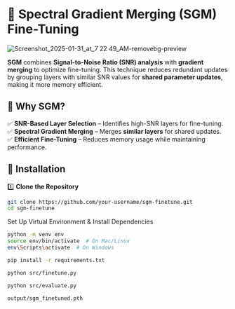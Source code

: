 # 🚀 Spectral Gradient Merging (SGM) Fine-Tuning

![Screenshot_2025-01-31_at_7 22 49_AM-removebg-preview](https://github.com/user-attachments/assets/f9aa33fa-b99a-40c3-9e4c-79aeecde7e1c)


**SGM** combines **Signal-to-Noise Ratio (SNR) analysis** with **gradient merging** to optimize fine-tuning. This technique reduces redundant updates by grouping layers with similar SNR values for **shared parameter updates**, making it more memory efficient.

## **📌 Why SGM?**
✅ **SNR-Based Layer Selection** – Identifies high-SNR layers for fine-tuning.  
✅ **Spectral Gradient Merging** – Merges **similar layers** for shared updates.  
✅ **Efficient Fine-Tuning** – Reduces memory usage while maintaining performance.  


## **🚀 Installation**
1️⃣ **Clone the Repository**
```bash
git clone https://github.com/your-username/sgm-finetune.git
cd sgm-finetune
```


Set Up Virtual Environment & Install Dependencies
``` bash
python -m venv env
source env/bin/activate  # On Mac/Linux
env\Scripts\activate  # On Windows

pip install -r requirements.txt
```


``` bash
python src/finetune.py
```


``` bash
python src/evaluate.py
```

``` bash
output/sgm_finetuned.pth
```
